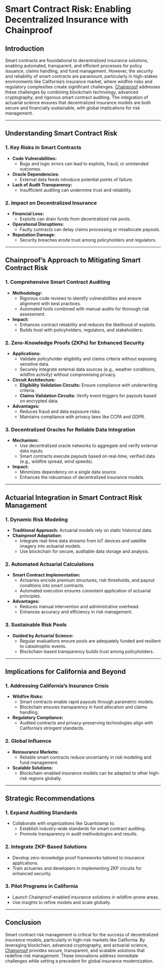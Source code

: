 # Smart Contract Risk: Enabling Decentralized Insurance with Chainproof

## Introduction

Smart contracts are foundational to decentralized insurance solutions, enabling automated, transparent, and efficient processes for policy issuance, claims handling, and fund management. However, the security and reliability of smart contracts are paramount, particularly in high-stakes environments like California’s insurance market, where wildfire risks and regulatory complexities create significant challenges. [Chainproof](../AI/chainproof.md) addresses these challenges by combining blockchain technology, advanced cryptography, and rigorous smart contract auditing. The integration of actuarial science ensures that decentralized insurance models are both secure and financially sustainable, with global implications for risk management.

***

## Understanding Smart Contract Risk

### 1. **Key Risks in Smart Contracts**

* **Code Vulnerabilities:**
  * Bugs and logic errors can lead to exploits, fraud, or unintended outcomes.
* **Oracle Dependencies:**
  * External data feeds introduce potential points of failure.
* **Lack of Audit Transparency:**
  * Insufficient auditing can undermine trust and reliability.

### 2. **Impact on Decentralized Insurance**

* **Financial Loss:**
  * Exploits can drain funds from decentralized risk pools.
* **Operational Disruptions:**
  * Faulty contracts can delay claims processing or misallocate payouts.
* **Reputation Damage:**
  * Security breaches erode trust among policyholders and regulators.

***

## Chainproof’s Approach to Mitigating Smart Contract Risk

### 1. **Comprehensive Smart Contract Auditing**

* **Methodology:**
  * Rigorous code reviews to identify vulnerabilities and ensure alignment with best practices.
  * Automated tools combined with manual audits for thorough risk assessment.
* **Impact:**
  * Enhances contract reliability and reduces the likelihood of exploits.
  * Builds trust with policyholders, regulators, and stakeholders.

### 2. **Zero-Knowledge Proofs (ZKPs) for Enhanced Security**

* **Applications:**
  * Validate policyholder eligibility and claims criteria without exposing sensitive data.
  * Securely integrate external data sources (e.g., weather conditions, wildfire activity) without compromising privacy.
* **Circuit Architecture:**
  * **Eligibility Validation Circuits:** Ensure compliance with underwriting criteria.
  * **Claims Validation Circuits:** Verify event triggers for payouts based on encrypted data.
* **Advantages:**
  * Reduces fraud and data exposure risks.
  * Maintains compliance with privacy laws like CCPA and GDPR.

### 3. **Decentralized Oracles for Reliable Data Integration**

* **Mechanism:**
  * Use decentralized oracle networks to aggregate and verify external data inputs.
  * Smart contracts execute payouts based on real-time, verified data (e.g., wildfire spread, wind speeds).
* **Impact:**
  * Minimizes dependency on a single data source.
  * Enhances the robustness of decentralized insurance models.

***

## Actuarial Integration in Smart Contract Risk Management

### 1. **Dynamic Risk Modeling**

* **Traditional Approach:** Actuarial models rely on static historical data.
* **Chainproof Adaptation:**
  * Integrate real-time data streams from IoT devices and satellite imagery into actuarial models.
  * Use blockchain for secure, auditable data storage and analysis.

### 2. **Automated Actuarial Calculations**

* **Smart Contract Implementation:**
  * Actuaries encode premium structures, risk thresholds, and payout conditions into smart contracts.
  * Automated execution ensures consistent application of actuarial principles.
* **Advantages:**
  * Reduces manual intervention and administrative overhead.
  * Enhances accuracy and efficiency in risk management.

### 3. **Sustainable Risk Pools**

* **Guided by Actuarial Science:**
  * Regular evaluations ensure pools are adequately funded and resilient to catastrophic events.
  * Blockchain-based transparency builds trust among policyholders.

***

## Implications for California and Beyond

### 1. **Addressing California’s Insurance Crisis**

* **Wildfire Risks:**
  * Smart contracts enable rapid payouts through parametric models.
  * Blockchain ensures transparency in fund allocation and claims handling.
* **Regulatory Compliance:**
  * Audited contracts and privacy-preserving technologies align with California’s stringent standards.

### 2. **Global Influence**

* **Reinsurance Markets:**
  * Reliable smart contracts reduce uncertainty in risk modeling and fund management.
* **Scalable Solutions:**
  * Blockchain-enabled insurance models can be adapted to other high-risk regions globally.

***

## Strategic Recommendations

### 1. **Expand Auditing Standards**

* Collaborate with organizations like Quantstamp to:
  * Establish industry-wide standards for smart contract auditing.
  * Promote transparency in audit methodologies and results.

### 2. **Integrate ZKP-Based Solutions**

* Develop zero-knowledge proof frameworks tailored to insurance applications.
* Train actuaries and developers in implementing ZKP circuits for enhanced security.

### 3. **Pilot Programs in California**

* Launch Chainproof-enabled insurance solutions in wildfire-prone areas.
* Use insights to refine models and scale globally.

***

## Conclusion

Smart contract risk management is critical for the success of decentralized insurance models, particularly in high-risk markets like California. By leveraging blockchain, advanced cryptography, and actuarial science, [Chainproof](../AI/chainproof.md) provides secure, transparent, and scalable solutions that redefine risk management. These innovations address immediate challenges while setting a precedent for global insurance modernization.

